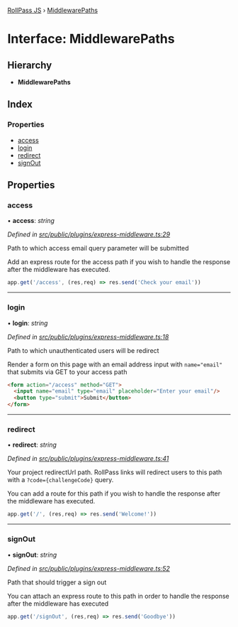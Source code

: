 [RollPass JS](../README.md) › [MiddlewarePaths](middlewarepaths.md)

# Interface: MiddlewarePaths

## Hierarchy

* **MiddlewarePaths**

## Index

### Properties

* [access](middlewarepaths.md#access)
* [login](middlewarepaths.md#login)
* [redirect](middlewarepaths.md#redirect)
* [signOut](middlewarepaths.md#signout)

## Properties

###  access

• **access**: *string*

*Defined in [src/public/plugins/express-middleware.ts:29](https://github.com/RollPass/rollpass-js/blob/0cb2eb5/src/public/plugins/express-middleware.ts#L29)*

Path to which access email query parameter will be submitted

Add an express route for the access path if you wish to handle the response
after the middleware has executed.

```javascript
app.get('/access', (res,req) => res.send('Check your email'))
```

___

###  login

• **login**: *string*

*Defined in [src/public/plugins/express-middleware.ts:18](https://github.com/RollPass/rollpass-js/blob/0cb2eb5/src/public/plugins/express-middleware.ts#L18)*

Path to which unauthenticated users will be redirect

Render a form on this page with an email address input
with `name="email"` that submits via GET to your access path

```html
<form action="/access" method="GET">
  <input name="email" type="email" placeholder="Enter your email"/>
  <button type="submit">Submit</button>
</form>
```

___

###  redirect

• **redirect**: *string*

*Defined in [src/public/plugins/express-middleware.ts:41](https://github.com/RollPass/rollpass-js/blob/0cb2eb5/src/public/plugins/express-middleware.ts#L41)*

Your project redirectUrl path. RollPass links will redirect users
to this path with a `?code={challengeCode}` query.

You can add a route for this path if you wish to handle the response after the middleware
has executed.

```javascript
app.get('/', (res,req) => res.send('Welcome!'))
```

___

###  signOut

• **signOut**: *string*

*Defined in [src/public/plugins/express-middleware.ts:52](https://github.com/RollPass/rollpass-js/blob/0cb2eb5/src/public/plugins/express-middleware.ts#L52)*

Path that should trigger a sign out

You can attach an express route to this path in order to handle the response
after the middleware has executed

```javascript
app.get('/signOut', (res,req) => res.send('Goodbye'))
```
